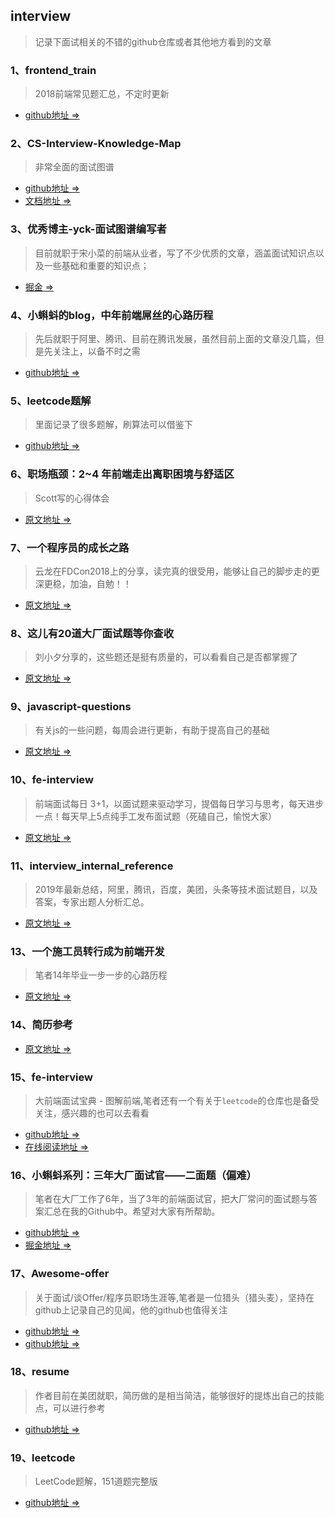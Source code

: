 <!--
 * @Description: In User Settings Edit
 * @Author: your name
 * @Date: 2019-08-16 21:26:17
 * @LastEditTime: 2019-08-16 21:30:18
 * @LastEditors: Please set LastEditors
 -->
## interview

> 记录下面试相关的不错的github仓库或者其他地方看到的文章

### 1、frontend_train

> 2018前端常见题汇总，不定时更新

- [github地址 =>](https://github.com/qianbin01/frontend_train)

### 2、CS-Interview-Knowledge-Map

> 非常全面的面试图谱

- [github地址 =>](https://github.com/InterviewMap/CS-Interview-Knowledge-Map)
- [文档地址 =>](https://yuchengkai.cn/docs/frontend/)

### 3、优秀博主-yck-面试图谱编写者 

> 目前就职于宋小菜的前端从业者，写了不少优质的文章，涵盖面试知识点以及一些基础和重要的知识点；

- [掘金 =>](https://juejin.im/user/574f8d8d2e958a005fd4edac)

### 4、小蝌蚪的blog，中年前端屌丝的心路历程

> 先后就职于阿里、腾讯、目前在腾讯发展，虽然目前上面的文章没几篇，但是先关注上，以备不时之需

- [github地址 =>](https://github.com/airuikun/blog)

### 5、leetcode题解

> 里面记录了很多题解，刷算法可以借鉴下

- [github地址 =>](https://github.com/azl397985856/leetcode)

### 6、职场瓶颈：2~4 年前端走出离职困境与舒适区

> Scott写的心得体会

- [原文地址 =>](https://juejin.im/post/5cd15648f265da038145eeb9)

### 7、一个程序员的成长之路

> 云龙在FDCon2018上的分享，读完真的很受用，能够让自己的脚步走的更深更稳，加油，自勉！！

- [原文地址 =>](https://github.com/fouber/blog/issues/41)

### 8、这儿有20道大厂面试题等你查收

> 刘小夕分享的，这些题还是挺有质量的，可以看看自己是否都掌握了

- [原文地址 =>](https://juejin.im/post/5d124a12f265da1b9163a28d)

### 9、javascript-questions

> 有关js的一些问题，每周会进行更新，有助于提高自己的基础

- [原文地址 =>](https://github.com/lydiahallie/javascript-questions)

### 10、fe-interview

> 前端面试每日 3+1，以面试题来驱动学习，提倡每日学习与思考，每天进步一点！每天早上5点纯手工发布面试题（死磕自己，愉悦大家）

- [原文地址 =>](https://github.com/haizlin/fe-interview)

### 11、interview_internal_reference

> 2019年最新总结，阿里，腾讯，百度，美团，头条等技术面试题目，以及答案，专家出题人分析汇总。

- [原文地址 =>](https://github.com/0voice/interview_internal_reference)

### 13、一个施工员转行成为前端开发

> 笔者14年毕业一步一步的心路历程

- [原文地址 =>](https://juejin.im/post/5d2ebe2de51d45599e019e6f)

### 14、简历参考

- [原文地址 =>](https://github.com/azl397985856/resume/blob/master/resume.pdf)

### 15、fe-interview

> 大前端面试宝典 - 图解前端,笔者还有一个有关于`leetcode`的仓库也是备受关注，感兴趣的也可以去看看

- [github地址 =>](https://github.com/azl397985856/fe-interview)
- [在线阅读地址 =>](https://lucifer.ren/fe-interview)

### 16、小蝌蚪系列：三年大厂面试官——二面题（偏难）

> 笔者在大厂工作了6年，当了3年的前端面试官，把大厂常问的面试题与答案汇总在我的Github中。希望对大家有所帮助。

- [github地址 =>](https://github.com/airuikun/Weekly-FE-Interview)
- [掘金地址 =>](https://juejin.im/post/5d46f433e51d4561ca2121fc)

### 17、Awesome-offer

> 关于面试/谈Offer/程序员职场生涯等,笔者是一位猎头（猎头麦），坚持在github上记录自己的见闻，他的github也值得关注

- [github地址 =>](https://github.com/lietoumai/Awesome-offer)
- [github地址 =>](https://github.com/lietoumai)

### 18、resume

> 作者目前在美团就职，简历做的是相当简洁，能够很好的提炼出自己的技能点，可以进行参考

- [github地址 =>](https://github.com/gwuhaolin/resume)

### 19、leetcode

> LeetCode题解，151道题完整版

- [github地址 =>](https://github.com/soulmachine/leetcode)
